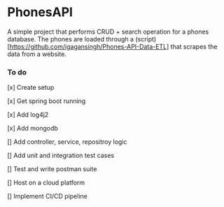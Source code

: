 # PhonesAPI

A simple project that performs CRUD + search operation for a phones database.
The phones are loaded through a (script)[https://github.com/igagansingh/Phones-API-Data-ETL] that scrapes the data from a website.

### To do
[x] Create setup

   [x] Get spring boot running
   
   [x] Add log4j2
   
   [x] Add mongodb
   
[] Add controller, service, repositroy logic

[] Add unit and integration test cases

[] Test and write postman suite

[] Host on a cloud platform

[] Implement CI/CD pipeline
